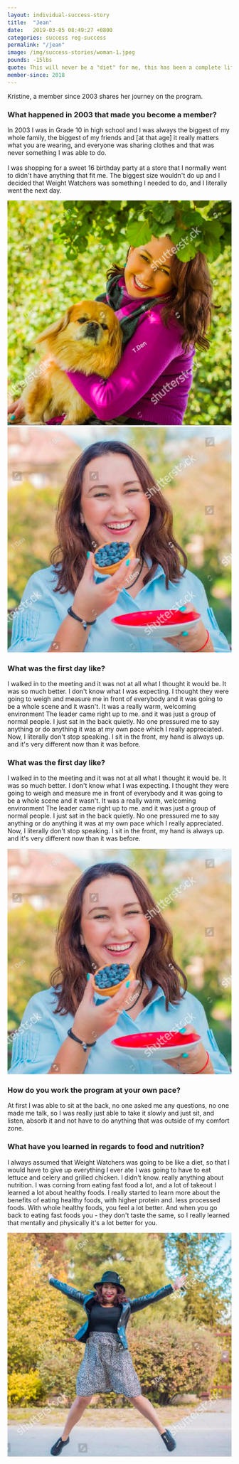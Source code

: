 ```yaml
---
layout: individual-success-story
title:  "Jean"
date:   2019-03-05 08:49:27 +0800
categories: success reg-success
permalink: "/jean"
image: /img/success-stories/woman-1.jpeg
pounds: -15lbs
quote: This will never be a "diet" for me, this has been a complete lifestyle change. I am happer, healthier and more full of life!
member-since: 2018
---
```




<div class="row">
<div class="col-xs-12 col-md-6">
<p>
Kristine, a member since 2003 shares her journey on the program.
</p>
<h3 class="green">
What happened in 2003 that made you become a member?
</h3>
<p>
In 2003 I was in Grade 10 in high school and I was always the biggest of my whole family, the biggest of my friends and [at that age] it really matters what you are wearing, and everyone was sharing clothes and that was never something I was able to do.
<br><br>
I was shopping for a sweet 16 birthday party at a store that I normally went to didn't have anything that fit me. The biggest size wouldn't do up and I decided that Weight Watchers was something I needed to do, and I literally went the next day.
</p>
</div>
<div class="col-xs-12 col-md-6">
<img src="/img/success-stories/kristine-2.png" />
</div>
</div>

<div class="row desktop-row">
<div class="col-xs-12 col-md-6">
<img src="/img/success-stories/kristine-3.png" />
</div>
<div class="col-xs-12 col-md-6">
<h3 class="green">
What was the first day like?
</h3>
<p>
I walked in to the meeting and it was not at all what I thought it would be. It was so much better. I don't know what I was expecting. I thought they were going to weigh and measure me in front of everybody and it was going to be a whole scene and it wasn't. It was a really warm, welcoming environment The leader came right up to me. and it was just a group of normal people. I just sat in the back quietly. No one pressured me to say anything or do anything it was at my own pace which I really appreciated. Now, I literally don't stop speaking. I sit in the front, my hand is always up. and it's very different now than it was before.
</p>
</div>
</div>

<div class="row mobile-row">
<div class="col-xs-12 col-md-6">
<h3 class="green">
What was the first day like?
</h3>
<p>
I walked in to the meeting and it was not at all what I thought it would be. It was so much better. I don't know what I was expecting. I thought they were going to weigh and measure me in front of everybody and it was going to be a whole scene and it wasn't. It was a really warm, welcoming environment The leader came right up to me. and it was just a group of normal people. I just sat in the back quietly. No one pressured me to say anything or do anything it was at my own pace which I really appreciated. Now, I literally don't stop speaking. I sit in the front, my hand is always up. and it's very different now than it was before.
</p>
</div>
<div class="col-xs-12 col-md-6">
<img src="/img/success-stories/kristine-3.png" />
</div>
</div>

<div class="row">
<div class="col-xs-12 col-md-6">
<h3 class="green">
How do you work the program at your own pace?
</h3>
<p>
At first I was able to sit at the back, no one asked me any questions, no one made me talk, so I was really just able to take it slowly and just sit, and listen, absorb it and not have to do anything that was outside of my comfort zone.
</p>
<h3 class="green">
What have you learned in regards to food and nutrition?
</h3>
<p>
I always assumed that Weight Watchers was going to be like a diet, so that I would have to give up everything I ever ate I was going to have to eat lettuce and celery and grilled chicken. I didn't know. really anything about nutrition. I was corning from eating fast food a lot, and a lot of takeout I learned a lot about healthy foods. I really started to learn more about the benefits of eating healthy foods, with higher protein and. less processed foods. With whole healthy foods, you feel a lot better. And when you go back to eating fast foods you - they don't taste the same, so I really learned that mentally and physically it's a lot better for you.
</p>
</div>
<div class="col-xs-12 col-md-6">
<img src="/img/success-stories/kristine-4.png" />
</div>
</div>
